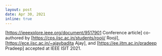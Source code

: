 ```yaml
---
layout: post
date: Apr 30, 2021
inline: true
---
```


[https://ieeexplore.ieee.org/document/9517901 Conference article] co-authored by [https://cps.iisc.ac.in/students/rooji/ Rooji], [https://ece.iisc.ac.in/~ajaybadita Ajay], and [https://ee.iitm.ac.in/pradeep Pradeep] accepted at IEEE ISIT 2021.
